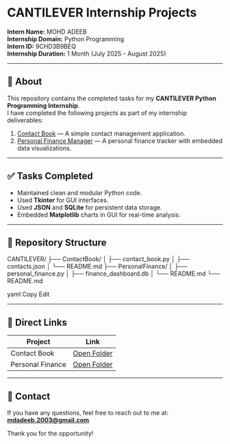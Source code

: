 # CANTILEVER Internship Projects

**Intern Name:** MOHD ADEEB  
**Internship Domain:** Python Programming  
**Intern ID:** 9CHD3B9BEQ  
**Internship Duration:** 1 Month (July 2025 - August 2025)

---

## 📌 About

This repository contains the completed tasks for my **CANTILEVER Python Programming Internship**.  
I have completed the following projects as part of my internship deliverables:

1. [Contact Book](./ContactBook) — A simple contact management application.
2. [Personal Finance Manager](./PersonalFinance) — A personal finance tracker with embedded data visualizations.

---

## ✅ Tasks Completed

- Maintained clean and modular Python code.
- Used **Tkinter** for GUI interfaces.
- Used **JSON** and **SQLite** for persistent data storage.
- Embedded **Matplotlib** charts in GUI for real-time analysis.

---

## 📂 Repository Structure

CANTILEVER/
├── ContactBook/
│ ├── contact_book.py
│ ├── contacts.json
│ └── README.md
├── PersonalFinance/
│ ├── personal_finance.py
│ ├── finance_dashboard.db
│ └── README.md
└── README.md

yaml
Copy
Edit

---

## 🔗 Direct Links

| Project | Link |
|----------------|-----------------------------|
| Contact Book | [Open Folder](./ContactBook) |
| Personal Finance | [Open Folder](./PersonalFinance) |

---

## 📧 Contact

If you have any questions, feel free to reach out to me at: **mdadeeb.2003@gmail.com**

Thank you for the opportunity!
